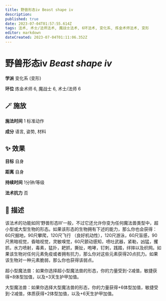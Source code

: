 ```yaml
---
title: 野兽形态iv Beast shape iv
description: 
published: true
date: 2023-07-04T01:57:55.614Z
tags: 法术, 术士/法师法术, 魔战士法术, 6环法术, 变化系, 炼金术师法术, 变形
editor: markdown
dateCreated: 2023-07-04T01:11:06.352Z
---
```


# **野兽形态iv** *Beast shape iv*

**学派** 变化系 (变形) 

**环位** 炼金术师 6, 魔战士 6, 术士/法师 6

## 🪄 施放

**施法时间** 1 标准动作

**成分** 语言, 姿势, 材料

## ✨ 效果 

**目标** 自身 

**距离** 自身  

**持续时间** 1分钟/等级 

**法术抗力** 否

## 📖 描述

该法术的功能如同‘野兽形态III’一般，不过它还允许你变为任何魔法兽类型中，超小型或大型生物的形态。如果该形态的生物拥有下述的能力，那么你也会获得：60尺掘地，90尺攀爬，120尺飞行 （良好机动性），120尺游泳，60尺盲感，90尺黑暗视觉，昏暗视觉，灵敏嗅觉，60尺颤动感知，喷吐武器，紧勒，凶猛，攫抓，水力喷射，毒素，猛扑，耙抓，撕扯，咆哮，钉刺，践踏，绊摔以及织网。如果该生物对任何元素免疫或者拥有抗力，那么你对这些元素获得20点抗力。如果该生物对一种元素脆弱，那么你也获得该弱点。

超小型魔法兽：如果你选择超小型魔法兽的形态，你的力量受到-2减值，敏捷获得+8体型加值，以及+3天生护甲加值。

大型魔法兽：如果你选择大型魔法兽的形态，你的力量获得+6体型加值，敏捷受到-2减值，体质获得+2体型加值，以及+6天生护甲加值。
    